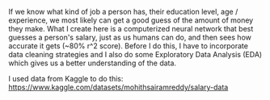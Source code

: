 If we know what kind of job a person has, their education level, age / experience, we most likely can get a good guess of the amount of money they make.
What I create here is a computerized neural network that best guesses a person's salary, just as us humans can do, and then sees how accurate it gets (~80% r^2 score). 
Before I do this, I have to incorporate data cleaning strategies and I also do some Exploratory Data Analysis (EDA) which gives us a better understanding of the data.

I used data from Kaggle to do this: https://www.kaggle.com/datasets/mohithsairamreddy/salary-data
